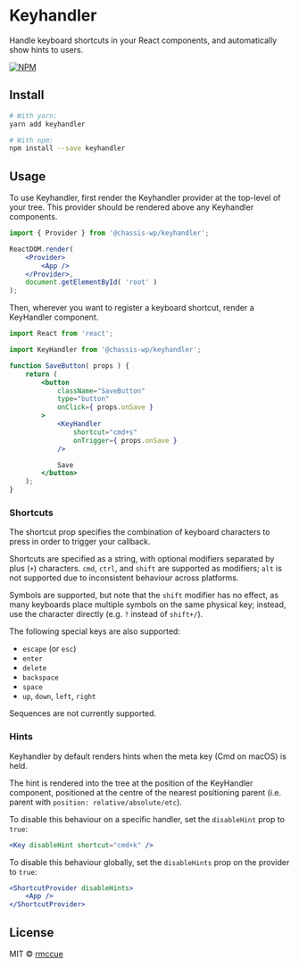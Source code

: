# Keyhandler

Handle keyboard shortcuts in your React components, and automatically show hints to users.

[![NPM](https://img.shields.io/npm/v/@chassis-wp/keyhandler.svg)](https://www.npmjs.com/package/@chassis-wp/keyhandler)


## Install

```bash
# With yarn:
yarn add keyhandler

# With npm:
npm install --save keyhandler
```


## Usage

To use Keyhandler, first render the Keyhandler provider at the top-level of your tree. This provider should be rendered above any Keyhandler components.

```jsx
import { Provider } from '@chassis-wp/keyhandler';

ReactDOM.render(
	<Provider>
		<App />
	</Provider>,
	document.getElementById( 'root' )
);
```

Then, wherever you want to register a keyboard shortcut, render a KeyHandler component.

```jsx
import React from 'react';

import KeyHandler from '@chassis-wp/keyhandler';

function SaveButton( props ) {
	return (
		<button
			className="SaveButton"
			type="button"
			onClick={ props.onSave }
		>
			<KeyHandler
				shortcut="cmd+s"
				onTrigger={ props.onSave }
			/>

			Save
		</button>
	);
}
```

### Shortcuts

The shortcut prop specifies the combination of keyboard characters to press in order to trigger your callback.

Shortcuts are specified as a string, with optional modifiers separated by plus (`+`) characters. `cmd`, `ctrl`, and `shift` are supported as modifiers; `alt` is not supported due to inconsistent behaviour across platforms.

Symbols are supported, but note that the `shift` modifier has no effect, as many keyboards place multiple symbols on the same physical key; instead, use the character directly (e.g. `?` instead of `shift+/`).

The following special keys are also supported:

* `escape` (or `esc`)
* `enter`
* `delete`
* `backspace`
* `space`
* `up`, `down`, `left`, `right`

Sequences are not currently supported.


### Hints

Keyhandler by default renders hints when the meta key (Cmd on macOS) is held.

The hint is rendered into the tree at the position of the KeyHandler component, positioned at the centre of the nearest positioning parent (i.e.  parent with `position: relative/absolute/etc`).

To disable this behaviour on a specific handler, set the `disableHint` prop to `true`:

```jsx
<Key disableHint shortcut="cmd+k" />
```

To disable this behaviour globally, set the `disableHints` prop on the provider to `true`:
```jsx
<ShortcutProvider disableHints>
	<App />
</ShortcutProvider>
```


## License

MIT © [rmccue](https://github.com/rmccue)
